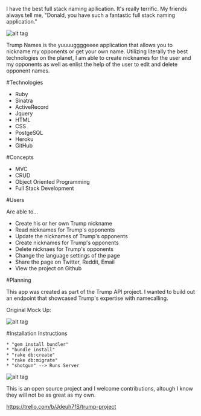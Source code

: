 I have the best full stack naming apllication. It's really terrific. My friends always tell me, "Donald, you have such a fantastic full stack naming application."

![alt tag](http://i.imgur.com/MqGOJsW.jpg)

Trump Names is the yuuuuggggeeee application that allows you to nickname my opponents or get your own name. Utilizing literally the best technologies on the planet, I am able to create nicknames for the user and my opponents as well as enlist the help of the user to edit and delete opponent names.

#Technologies

* Ruby
* Sinatra
* ActiveRecord
* Jquery
* HTML
* CSS
* PostgeSQL
* Heroku
* GitHub

#Concepts

* MVC
* CRUD
* Object Oriented Programming 
* Full Stack Development

#Users

Are able to...
* Create his or her own Trump nickname
* Read nicknames for Trump's opponents
* Update the nicknames of Trump's opponents
* Create nicknames for Trump's opponents
* Delete nicknaes for Trump's opponents
* Change the language settings of the page
* Share the page on Twitter, Reddit, Email
* View the project on Github

#Planning

This app was created as part of the Trump API project. I wanted to build out an endpoint that showcased Trump's expertise with namecalling.

Original Mock Up:

![alt tag](http://i.imgur.com/ASL3NHB.jpg)


#Installation Instructions
```
* "gem install bundler"
* "bundle install"
* "rake db:create"
* "rake db:migrate"
* "shotgun" --> Runs Server
```

![alt tag](http://i.imgur.com/mcEFKnh.jpg)

This is an open source project and I welcome contributions, altough I know they will not be as great as my own.

https://trello.com/b/Jdeuh7fS/trump-project
